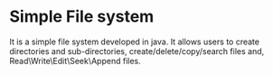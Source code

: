 # Simple File system
It is a simple file system developed in java. It allows users to create directories and sub-directories, create/delete/copy/search files and, Read\Write\Edit\Seek\Append files. 

